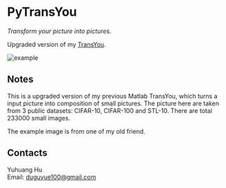 # PyTransYou

_Transform your picture into pictures._

Upgraded version of my [TransYou](https://github.com/duguyue100/transyou).


![example](./res/cmydoll-out.png)


## Notes

This is a upgraded version of my previous Matlab TransYou, which turns
a input picture into composition of small pictures. The picture here are
taken from 3 public datasets: CIFAR-10, CIFAR-100 and STL-10. There are
total 233000 small images.

The example image is from one of my old friend.

## Contacts

Yuhuang Hu  
Email: duguyue100@gmail.com
